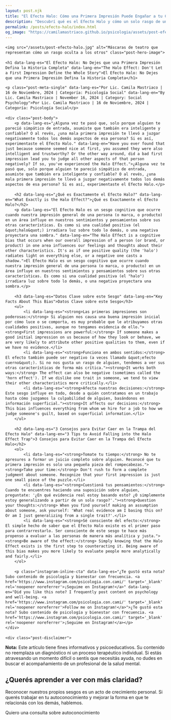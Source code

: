 ```yaml
---
layout: post.njk
title: "El Efecto Halo: Cómo una Primera Impresión Puede Engañar a tu Cerebro | Blog Camila Mastriaco"
description: "Descubrí qué es el Efecto Halo y cómo un solo rasgo de una persona puede distorsionar por completo tu juicio sobre ella. Aprendé a tomar decisiones más objetivas."
permalink: /posts/efecto-halo/index.html
og_image: "https://camilamastriaco.github.io/psicologia/assets/post-efecto-halo.jpg"
---
```




    <img src="/assets/post-efecto-halo.jpg" alt="Máscaras de teatro que representan cómo un rasgo oculta a los otros" class="post-hero-image">
    
    <h1 data-lang-es="El Efecto Halo: No Dejes que una Primera Impresión Defina la Historia Completa" data-lang-en="The Halo Effect: Don't Let a First Impression Define the Whole Story">El Efecto Halo: No Dejes que una Primera Impresión Defina la Historia Completa</h1>
<div id="share-buttons-container"></div>

    <p class="post-meta-single" data-lang-es="Por Lic. Camila Mastriaco | 16 de Noviembre, 2024 | Categoría: Psicología Social" data-lang-en="By Lic. Camila Mastriaco | November 16, 2024 | Category: Social Psychology">Por Lic. Camila Mastriaco | 16 de Noviembre, 2024 | Categoría: Psicología Social</p>
    
    <div class="post-body">
        <p data-lang-es="¿Alguna vez te pasó que, solo porque alguien te pareció simpático de entrada, asumiste que también era inteligente y confiable? O al revés, ¿una mala primera impresión te llevó a juzgar negativamente todos los demás aspectos de esa persona? Si es así, experimentaste el Efecto Halo." data-lang-en="Have you ever found that just because someone seemed nice at first, you assumed they were also intelligent and trustworthy? Or the other way around, did a bad first impression lead you to judge all other aspects of that person negatively? If so, you've experienced the Halo Effect.">¿Alguna vez te pasó que, solo porque alguien te pareció simpático de entrada, asumiste que también era inteligente y confiable? O al revés, ¿una mala primera impresión te llevó a juzgar negativamente todos los demás aspectos de esa persona? Si es así, experimentaste el Efecto Halo.</p>

        <h2 data-lang-es="¿Qué es Exactamente el Efecto Halo?" data-lang-en="What Exactly is the Halo Effect?">¿Qué es Exactamente el Efecto Halo?</h2>
        <p data-lang-es="El Efecto Halo es un sesgo cognitivo que ocurre cuando nuestra impresión general de una persona (o marca, o producto) en un área influye en nuestros sentimientos y pensamientos sobre sus otras características. Es como si una cualidad positiva (el &quot;halo&quot;) irradiara luz sobre todo lo demás, o una negativa proyectara una sombra." data-lang-en="The Halo Effect is a cognitive bias that occurs when our overall impression of a person (or brand, or product) in one area influences our feelings and thoughts about their other characteristics. It's as if one positive quality (the 'halo') radiates light on everything else, or a negative one casts a shadow.">El Efecto Halo es un sesgo cognitivo que ocurre cuando nuestra impresión general de una persona (o marca, o producto) en un área influye en nuestros sentimientos y pensamientos sobre sus otras características. Es como si una cualidad positiva (el "halo") irradiara luz sobre todo lo demás, o una negativa proyectara una sombra.</p>
        
        <h3 data-lang-es="Datos Clave sobre este Sesgo" data-lang-en="Key Facts About This Bias">Datos Clave sobre este Sesgo</h3>
        <ul>
            <li data-lang-es="<strong>Las primeras impresiones son poderosas:</strong> Si alguien nos causa una buena impresión inicial por cómo luce o se comporta, es muy probable que le atribuyamos otras cualidades positivas, aunque no tengamos evidencia de ello."><strong>First impressions are powerful:</strong> If someone makes a good initial impression on us because of how they look or behave, we are very likely to attribute other positive qualities to them, even if we have no evidence.</li>
            <li data-lang-es="<strong>Funciona en ambos sentidos:</strong> El efecto también puede ser negativo (a veces llamado &quot;efecto cuerno&quot;). Si no nos gusta un rasgo de alguien, tendemos a ver sus otras características de forma más crítica."><strong>It works both ways:</strong> The effect can also be negative (sometimes called the 'horn effect'). If we dislike one trait in someone, we tend to view their other characteristics more critically.</li>
            <li data-lang-es="<strong>Afecta nuestras decisiones:</strong> Este sesgo influye en todo, desde a quién contratamos en un trabajo hasta cómo juzgamos la culpabilidad de alguien, basándonos en información superficial."><strong>It affects our decisions:</strong> This bias influences everything from whom we hire for a job to how we judge someone's guilt, based on superficial information.</li>
        </ul>

        <h2 data-lang-es="3 Consejos para Evitar Caer en la Trampa del Efecto Halo" data-lang-en="3 Tips to Avoid Falling into the Halo Effect Trap">3 Consejos para Evitar Caer en la Trampa del Efecto Halo</h2>
        <ol>
            <li data-lang-es="<strong>Tomate tu tiempo:</strong> No te apresures a formar un juicio completo sobre alguien. Reconocé que tu primera impresión es solo una pequeña pieza del rompecabezas."><strong>Take your time:</strong> Don't rush to form a complete judgment about someone. Recognize that your first impression is just one small piece of the puzzle.</li>
            <li data-lang-es="<strong>Cuestioná tus pensamientos:</strong> Cuando te encuentres haciendo una suposición sobre alguien, preguntate: '¿En qué evidencia real estoy basando esto? ¿O simplemente estoy generalizando a partir de un solo rasgo?'."><strong>Question your thoughts:</strong> When you find yourself making an assumption about someone, ask yourself: 'What real evidence am I basing this on? Or am I just generalizing from a single trait?'.</li>
            <li data-lang-es="<strong>Sé consciente del efecto:</strong> El simple hecho de saber que el Efecto Halo existe es el primer paso para contrarrestarlo. Ser consciente de este sesgo te hace más propenso a evaluar a las personas de manera más analítica y justa."><strong>Be aware of the effect:</strong> Simply knowing that the Halo Effect exists is the first step to counteracting it. Being aware of this bias makes you more likely to evaluate people more analytically and fairly.</li>
        </ol>
        
        <p class="instagram-inline-cta" data-lang-es="¿Te gustó esta nota? Subo contenido de psicología y bienestar con frecuencia. <a href='https://www.instagram.com/psicologia.con.cami/' target='_blank' rel='noopener noreferrer'>¡Seguime en Instagram!</a>" data-lang-en="Did you like this note? I frequently post content on psychology and well-being. <a href='https://www.instagram.com/psicologia.con.cami/' target='_blank' rel='noopener noreferrer'>Follow me on Instagram!</a>">¿Te gustó esta nota? Subo contenido de psicología y bienestar con frecuencia. <a href='https://www.instagram.com/psicologia.con.cami/' target='_blank' rel='noopener noreferrer'>¡Seguime en Instagram!</a></p>
    </div>
    
    <div class="post-disclaimer">
<p data-lang-es="<strong>Nota:</strong> Este artículo tiene fines informativos y psicoeducativos. Su contenido no reemplaza un diagnóstico ni un proceso terapéutico individual. Si estás atravesando un momento difícil o sentís que necesitás ayuda, no dudes en buscar el acompañamiento de un profesional de la salud mental." data-lang-en="<strong>Disclaimer:</strong> This article is for informational and psychoeducational purposes only. It is not a substitute for a professional diagnosis or an individual therapeutic process. If you are going through a difficult time or feel you need help, do not hesitate to seek support from a mental health professional.">
<strong>Nota:</strong> Este artículo tiene fines informativos y psicoeducativos. Su contenido no reemplaza un diagnóstico ni un proceso terapéutico individual. Si estás atravesando un momento difícil o sentís que necesitás ayuda, no dudes en buscar el acompañamiento de un profesional de la salud mental.
</p>
</div>

<section id="cta-post" class="animate-on-scroll">
        <h2 data-lang-es="¿Querés aprender a ver con más claridad?" data-lang-en="Want to learn to see more clearly?">¿Querés aprender a ver con más claridad?</h2>
        <p data-lang-es="Reconocer nuestros propios sesgos es un acto de crecimiento personal. Si querés trabajar en tu autoconocimiento y mejorar la forma en que te relacionás con los demás, hablemos." data-lang-en="Recognizing our own biases is an act of personal growth. If you want to work on your self-awareness and improve the way you relate to others, let's talk.">Reconocer nuestros propios sesgos es un acto de crecimiento personal. Si querés trabajar en tu autoconocimiento y mejorar la forma en que te relacionás con los demás, hablemos.</p>
        <a 
            class="btn whatsapp-trigger" 
            data-location="post_halo_cta" 
            data-lang-es="Quiero una consulta sobre autoconocimiento" 
            data-lang-en="I want a consultation about self-awareness" 
            data-whatsapp-es="Hola Camila, leí tu nota sobre el Efecto Halo y quisiera consultarte sobre las sesiones." 
            data-whatsapp-en="Hi Camila, I read your note about the Halo Effect and would like to ask about the sessions." 
        >Quiero una consulta sobre autoconocimiento</a>
    </section>
